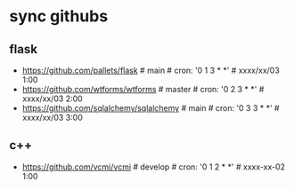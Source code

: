 # sync githubs

## flask

- https://github.com/pallets/flask # main # cron: '0 1 3 * *' # xxxx/xx/03 1:00
- https://github.com/wtforms/wtforms # master # cron: '0 2 3 * *' # xxxx/xx/03 2:00
- https://github.com/sqlalchemy/sqlalchemy # main # cron: '0 3 3 * *' # xxxx/xx/03 3:00

## c++

- https://github.com/vcmi/vcmi # develop # cron: '0 1 2 * *' #  xxxx-xx-02 1:00

